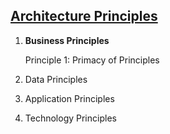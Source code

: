 ## [Architecture Principles](pre.html)

1. **Business Principles**

   Principle 1: Primacy of Principles

2. Data Principles

3. Application Principles

4. Technology Principles
